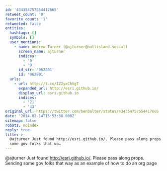 ```yaml
---
id: '434354757554417665'
retweet_count: '0'
favorite_count: '1'
retweeted: false
entities:
  hashtags: []
  symbols: []
  user_mentions:
    - name: Andrew Turner (@ajturner@nullisland.social)
      screen_name: ajturner
      indices:
        - '0'
        - '9'
      id_str: '962801'
      id: '962801'
  urls:
    - url: http://t.co/IZ2yxChVgT
      expanded_url: http://esri.github.io/
      display_url: esri.github.io
      indices:
        - '21'
        - '43'
original_url: https://twitter.com/benbalter/status/434354757554417665
date: '2014-02-14T15:53:38.000Z'
sitemap: false
robots: noindex
reply: true
title: >-
  @ajturner Just found http://esri.github.io/. Please pass along props. Sending
  some gov folks that wa…
---
```


@ajturner Just found http://esri.github.io/. Please pass along props. Sending some gov folks that way as an example of how to do an org page